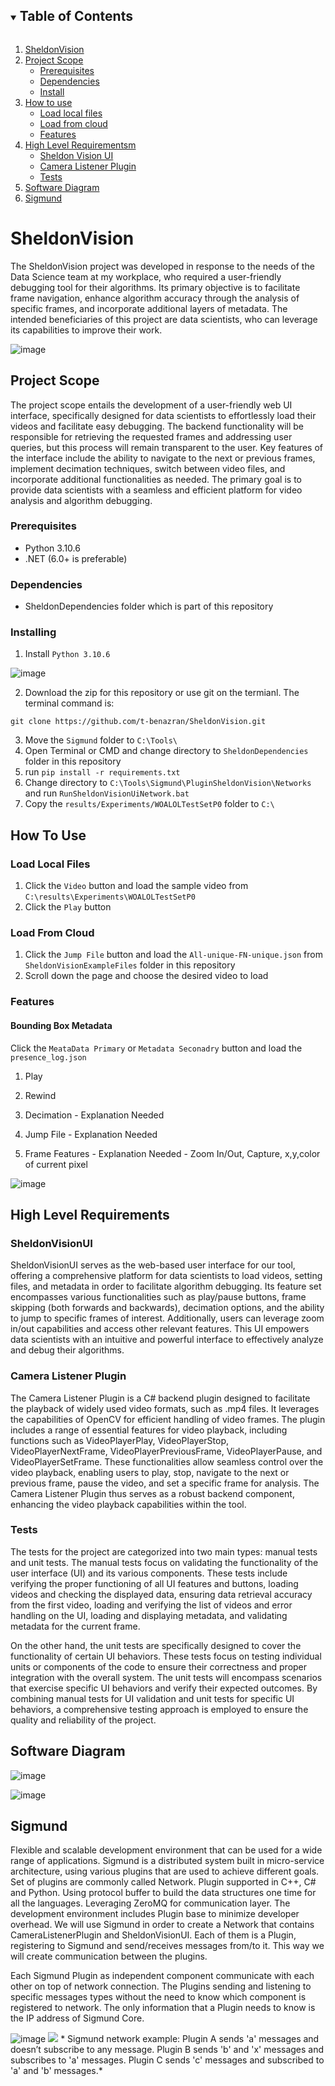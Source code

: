 <!-- TABLE OF CONTENTS -->
<details open="open">
  <summary><h2 style="display: inline-block">Table of Contents</h2></summary>
  <ol>
    <li>
      <a href="#SheldonVision">SheldonVision</a>
    </li>
    <li>
      <a href="#project-scope">Project Scope</a>
      <ul>
        <li><a href="#prerequisites">Prerequisites</a></li>
        <li><a href="#dependencies">Dependencies</a></li>
        <li><a href="#installing">Install</a></li>
      </ul>
    </li>
    <li><a href="#how-to-use">How to use</a>
      <ul>
        <li><a href="#load-local-files">Load local files</a></li>
        <li><a href="#load-from-cloud">Load from cloud</a></li>
        <li><a href="#features">Features</a></li>
      </ul>
    </li>
    <li>
      <a href="#high-level-requirements">High Level Requirementsm</a>
      <ul>
        <li><a href="#sheldonvisionui">Sheldon Vision UI</a></li>
        <li><a href="#camera-listener-plugin">Camera Listener Plugin</a></li>
        <li><a href="#tests">Tests</a></li>
      </ul>
    </li>
    <li><a href="#software-diagram">Software Diagram</a></li>
    <li><a href="#sigmund">Sigmund</a></li>
  </ol>
</details>

<!-- SheldonVision -->
# SheldonVision

The SheldonVision project was developed in response to the needs of the Data Science team at my workplace, who required a user-friendly debugging tool for their algorithms. Its primary objective is to facilitate frame navigation, enhance algorithm accuracy through the analysis of specific frames, and incorporate additional layers of metadata. The intended beneficiaries of this project are data scientists, who can leverage its capabilities to improve their work.

![image](https://github.com/t-benazran/SheldonVision/assets/72923818/0167b3b4-2b8b-434d-9e9a-97d0e5b20764)


## Project Scope

The project scope entails the development of a user-friendly web UI interface, specifically designed for data scientists to effortlessly load their videos and facilitate easy debugging. The backend functionality will be responsible for retrieving the requested frames and addressing user queries, but this process will remain transparent to the user. Key features of the interface include the ability to navigate to the next or previous frames, implement decimation techniques, switch between video files, and incorporate additional functionalities as needed. The primary goal is to provide data scientists with a seamless and efficient platform for video analysis and algorithm debugging.


### Prerequisites

* Python 3.10.6
* .NET (6.0+ is preferable)

### Dependencies

* SheldonDependencies folder which is part of this repository

### Installing
1. Install ``` Python 3.10.6 ``` 

  ![image](https://github.com/t-benazran/SheldonVision/assets/112501531/150aa904-0a21-4bb3-843c-b89c9d2de3e3)

2. Download the zip for this repository or use git on the termianl. The terminal command is:
```
git clone https://github.com/t-benazran/SheldonVision.git
```

3. Move the ``` Sigmund ``` folder to ``` C:\Tools\ ```
4. Open Terminal or CMD and change directory to ``` SheldonDependencies ``` folder in this repository
5. run ``` pip install -r requirements.txt ```
6. Change directory to ``` C:\Tools\Sigmund\PluginSheldonVision\Networks ``` and run ``` RunSheldonVisionUiNetwork.bat ```
7. Copy the ``` results/Experiments/WOALOLTestSetP0 ``` folder to ``` C:\ ```

## How To Use
### Load Local Files
1. Click the ``` Video ``` button and load the sample video from ``` C:\results\Experiments\WOALOLTestSetP0 ```
2. Click the ``` Play ``` button

### Load From Cloud
1. Click the ``` Jump File ``` button and load the ``` All-unique-FN-unique.json ``` from ``` SheldonVisionExampleFiles ``` folder in this repository
2. Scroll down the page and choose the desired video to load

### Features
#### Bounding Box Metadata
Click the ``` MeataData Primary ``` or ``` Metadata Seconadry ``` button and load the ``` presence_log.json ```

1. Play

2. Rewind

3. Decimation - 
Explanation Needed

4. Jump File - 
Explanation Needed

5. Frame Features - 
Explanation Needed - Zoom In/Out, Capture, x,y,color of current pixel

![image](https://github.com/t-benazran/SheldonVision/assets/72923818/99aee3d0-9ae2-435c-a1f9-271f9a170372)


## High Level Requirements
### SheldonVisionUI
SheldonVisionUI serves as the web-based user interface for our tool, offering a comprehensive platform for data scientists to load videos, setting files, and metadata in order to facilitate algorithm debugging. Its feature set encompasses various functionalities such as play/pause buttons, frame skipping (both forwards and backwards), decimation options, and the ability to jump to specific frames of interest. Additionally, users can leverage zoom in/out capabilities and access other relevant features. This UI empowers data scientists with an intuitive and powerful interface to effectively analyze and debug their algorithms.

### Camera Listener Plugin
The Camera Listener Plugin is a C# backend plugin designed to facilitate the playback of widely used video formats, such as .mp4 files. It leverages the capabilities of OpenCV for efficient handling of video frames. The plugin includes a range of essential features for video playback, including functions such as VideoPlayerPlay, VideoPlayerStop, VideoPlayerNextFrame, VideoPlayerPreviousFrame, VideoPlayerPause, and VideoPlayerSetFrame. These functionalities allow seamless control over the video playback, enabling users to play, stop, navigate to the next or previous frame, pause the video, and set a specific frame for analysis. The Camera Listener Plugin thus serves as a robust backend component, enhancing the video playback capabilities within the tool.

### Tests
The tests for the project are categorized into two main types: manual tests and unit tests. The manual tests focus on validating the functionality of the user interface (UI) and its various components. These tests include verifying the proper functioning of all UI features and buttons, loading videos and checking the displayed data, ensuring data retrieval accuracy from the first video, loading and verifying the list of videos and error handling on the UI, loading and displaying metadata, and validating metadata for the current frame.

On the other hand, the unit tests are specifically designed to cover the functionality of certain UI behaviors. These tests focus on testing individual units or components of the code to ensure their correctness and proper integration with the overall system. The unit tests will encompass scenarios that exercise specific UI behaviors and verify their expected outcomes.
By combining manual tests for UI validation and unit tests for specific UI behaviors, a comprehensive testing approach is employed to ensure the quality and reliability of the project.

## Software Diagram
![image](https://github.com/t-benazran/SheldonVision/assets/72923818/d1ee98dd-e619-4347-96ba-a9a533f5aacf)

![image](https://github.com/t-benazran/SheldonVision/assets/72923818/1dd68b02-acef-4a8c-b254-8d845dccc208)

## Sigmund
Flexible and scalable development environment that can be used for a wide range of applications. Sigmund is a distributed system built in micro-service architecture, using various plugins that are used to achieve different goals. Set of plugins are commonly called Network.
Plugin supported in C++, C# and Python. Using protocol buffer to build the data structures one time for all the languages. Leveraging ZeroMQ for communication layer.
The development environment includes Plugin base to minimize developer overhead.
We will use Sigmund in order to create a Network that contains CameraListenerPlugin and SheldonVisionUI. Each of them is a Plugin, registering to Sigmund and send/receives messages from/to it. This way we will create communication between the plugins.

Each Sigmund Plugin as independent component communicate with each other on top of network connection. The Plugins sending and listening to specific messages types without the need to know which component is registered to network. The only information that a Plugin needs to know is the IP address of Sigmund Core.

![image](https://github.com/t-benazran/SheldonVision/assets/72923818/4f8e84e3-50d4-44c7-bee6-d8482bff2edf)
![](path_to_image)
*
Sigmund network example:
Plugin A sends 'a' messages and doesn’t subscribe to any message.
Plugin B sends 'b' and 'x' messages and subscribes to 'a' messages.
Plugin C sends 'c' messages and subscribed to 'a' and 'b' messages.*

